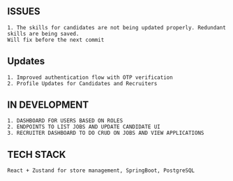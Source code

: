 ## ISSUES 
    1. The skills for candidates are not being updated properly. Redundant skills are being saved.
    Will fix before the next commit

## Updates 
    1. Improved authentication flow with OTP verification
    2. Profile Updates for Candidates and Recruiters

## IN DEVELOPMENT
    1. DASHBOARD FOR USERS BASED ON ROLES
    2. ENDPOINTS TO LIST JOBS AND UPDATE CANDIDATE UI
    3. RECRUITER DASHBOARD TO DO CRUD ON JOBS AND VIEW APPLICATIONS


## TECH STACK
    React + Zustand for store management, SpringBoot, PostgreSQL 
